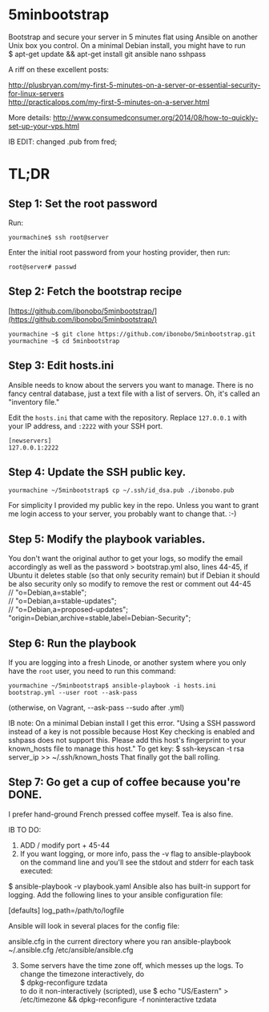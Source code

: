 5minbootstrap
=============

Bootstrap and secure your server in 5 minutes flat using Ansible on another Unix box you control. On a minimal Debian install, you might have to run  
$ apt-get update && apt-get install git ansible nano sshpass

A riff on these excellent posts:

http://plusbryan.com/my-first-5-minutes-on-a-server-or-essential-security-for-linux-servers  
http://practicalops.com/my-first-5-minutes-on-a-server.html

More details:
http://www.consumedconsumer.org/2014/08/how-to-quickly-set-up-your-vps.html

IB EDIT: changed .pub from fred;

TL;DR
=====

## Step 1: Set the root password

Run:

    yourmachine$ ssh root@server

Enter the initial root password from your hosting provider, then run:

	root@server# passwd


## Step 2: Fetch the bootstrap recipe

[https://github.com/ibonobo/5minbootstrap/](https://github.com/ibonobo/5minbootstrap/)

    yourmachine ~$ git clone https://github.com/ibonobo/5minbootstrap.git
	yourmachine ~$ cd 5minbootstrap


## Step 3: Edit hosts.ini

Ansible needs to know about the servers you want to manage.  There is
no fancy central database, just a text file with a list of
servers.  Oh, it's called an "inventory file."

Edit the `hosts.ini` that came with the repository.  Replace
`127.0.0.1` with your IP address, and `:2222` with your SSH port.

    [newservers]
	127.0.0.1:2222
	

## Step 4: Update the SSH public key.

    yourmachine ~/5minbootstrap$ cp ~/.ssh/id_dsa.pub ./ibonobo.pub

For simplicity I provided my public key in the repo.  Unless you want
to grant me login access to your server, you probably want to change
that. :-)


## Step 5: Modify the playbook variables.

You don't want the original author to get your logs, so modify the email accordingly as well as the password > bootstrap.yml
also, lines 44-45, if Ubuntu it deletes stable (so that only security remain) but if Debian it should be also security only so modify to remove the rest or comment out 44-45  
//      "o=Debian,a=stable";  
//      "o=Debian,a=stable-updates";  
//      "o=Debian,a=proposed-updates";  
        "origin=Debian,archive=stable,label=Debian-Security";  


## Step 6: Run the playbook

If you are logging into a fresh Linode, or another system where you only have the `root` user, you need to run this command:

    yourmachine ~/5minbootstrap$ ansible-playbook -i hosts.ini bootstrap.yml --user root --ask-pass
(otherwise, on Vagrant, --ask-pass --sudo after .yml)

IB note: On a minimal Debian install I get this error. 
"Using a SSH password instead of a key is not possible because Host Key checking is enabled and sshpass does not support this.  Please add this host's fingerprint to your known_hosts file to manage this host."
To get key: 
$ ssh-keyscan -t rsa server_ip >> ~/.ssh/known_hosts
That finally got the ball rolling.
	
## Step 7: Go get a cup of coffee because you're DONE.

I prefer hand-ground French pressed coffee myself.  Tea is also fine.

IB TO DO: 
1. ADD / modify port + 45-44
2. If you want logging, or more info, pass the -v flag to ansible-playbook on the command line and you'll see the stdout and stderr for each task executed:

$ ansible-playbook -v playbook.yaml
Ansible also has built-in support for logging. Add the following lines to your ansible configuration file:

[defaults] 
log_path=/path/to/logfile

Ansible will look in several places for the config file:

ansible.cfg in the current directory where you ran ansible-playbook
~/.ansible.cfg
/etc/ansible/ansible.cfg

3. Some servers have the time zone off, which messes up the logs. To change the timezone interactively, do  
$ dpkg-reconfigure tzdata  
to do it non-interactively (scripted), use
$ echo "US/Eastern" > /etc/timezone && dpkg-reconfigure -f noninteractive tzdata

